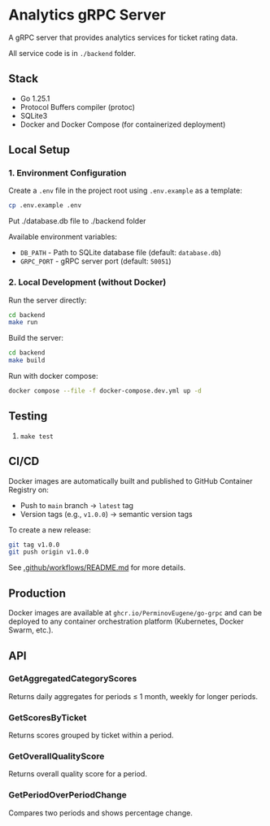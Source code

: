 # Analytics gRPC Server

A gRPC server that provides analytics services for ticket rating data.

All service code is in `./backend` folder.

## Stack

- Go 1.25.1
- Protocol Buffers compiler (protoc)
- SQLite3
- Docker and Docker Compose (for containerized deployment)

## Local Setup

### 1. Environment Configuration

Create a `.env` file in the project root using `.env.example` as a template:

```bash
cp .env.example .env
```

Put ./database.db file to ./backend folder

Available environment variables:
- `DB_PATH` - Path to SQLite database file (default: `database.db`)
- `GRPC_PORT` - gRPC server port (default: `50051`)


### 2. Local Development (without Docker)

Run the server directly:
```bash
cd backend
make run
```

Build the server:
```bash
cd backend
make build
```

Run with docker compose:
```bash
docker compose --file -f docker-compose.dev.yml up -d
```

## Testing

1. `make test`

## CI/CD

Docker images are automatically built and published to GitHub Container Registry on:
- Push to `main` branch → `latest` tag
- Version tags (e.g., `v1.0.0`) → semantic version tags

To create a new release:
```bash
git tag v1.0.0
git push origin v1.0.0
```

See [.github/workflows/README.md](.github/workflows/README.md) for more details.

## Production

Docker images are available at `ghcr.io/PerminovEugene/go-grpc` and can be deployed to any container orchestration platform (Kubernetes, Docker Swarm, etc.).

## API

### GetAggregatedCategoryScores

Returns daily aggregates for periods ≤ 1 month, weekly for longer periods.

### GetScoresByTicket

Returns scores grouped by ticket within a period.

### GetOverallQualityScore

Returns overall quality score for a period.

### GetPeriodOverPeriodChange

Compares two periods and shows percentage change.

